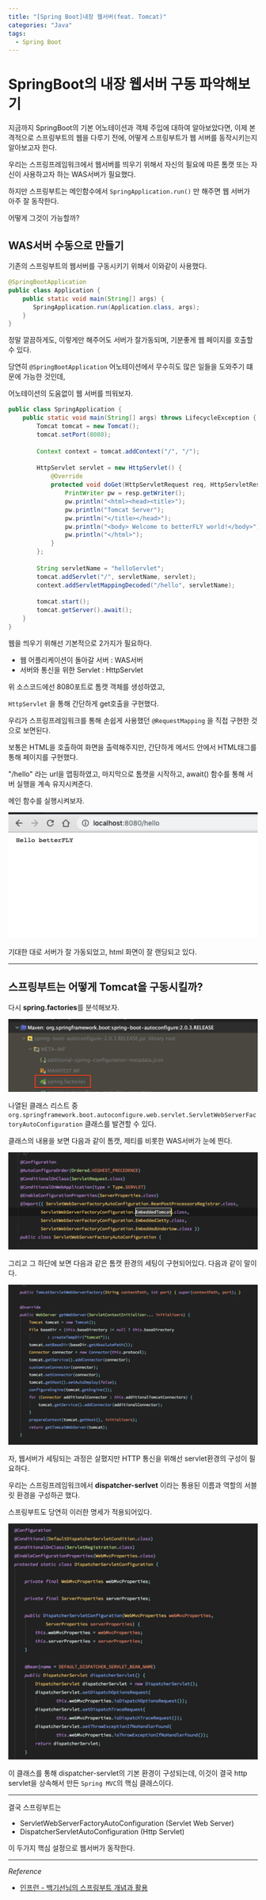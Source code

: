 ```yaml
---
title: "[Spring Boot]내장 웹서버(feat. Tomcat)"
categories: "Java"
tags:
  - Spring Boot
---
```

# SpringBoot의 내장 웹서버 구동 파악해보기

지금까지 SpringBoot의 기본 어노테이션과 객체 주입에 대하여 알아보았다면, 이제 본격적으로 스프링부트의 웹을 다루기 전에, 어떻게 스프링부트가 웹 서버를 동작시키는지 알아보고자 한다.

우리는 스프링프레임워크에서 웹서버를 띄우기 위해서 자신의 필요에 따른 톰캣 또는 자신이 사용하고자 하는 WAS서버가 필요했다.

하지만 스프링부트는 메인함수에서 `SpringApplication.run()` 만 해주면 웹 서버가 아주 잘 동작한다.

어떻게 그것이 가능할까?

## WAS서버 수동으로 만들기

기존의 스프링부트의 웹서버를 구동시키기 위해서 이와같이 사용했다.

~~~java
@SpringBootApplication
public class Application {
    public static void main(String[] args) {
       SpringApplication.run(Application.class, args);
    }
}
~~~

정말 깔끔하게도, 이렇게만 해주어도 서버가 잘가동되며, 기분좋게 웹 페이지를 호출할 수 있다.

당연히 `@SpringBootApplication` 어노테이션에서 무수히도 많은 일들을 도와주기 떄문에 가능한 것인데,

어노테이션의 도움없이 웹 서버를 띄워보자.

~~~java
public class SpringApplication {
    public static void main(String[] args) throws LifecycleException {
        Tomcat tomcat = new Tomcat();
        tomcat.setPort(8080);

        Context context = tomcat.addContext("/", "/");

        HttpServlet servlet = new HttpServlet() {
            @Override
            protected void doGet(HttpServletRequest req, HttpServletResponse resp) throws ServletException, IOException {
                PrintWriter pw = resp.getWriter();
                pw.println("<html><head><title>");
                pw.println("Tomcat Server");
                pw.println("</title></head>");
                pw.println("<body> Welcome to betterFLY world!</body>");
                pw.println("</html>");
            }
        };

        String servletName = "helloServlet";
        tomcat.addServlet("/", servletName, servlet);
        context.addServletMappingDecoded("/hello", servletName);

        tomcat.start();
        tomcat.getServer().await();
    }
}
~~~

웹을 띄우기 위해선 기본적으로 2가지가 필요하다.

- 웹 어플리케이션이 돌아갈 서버 : WAS서버
- 서버와 통신을 위한 Servlet : HttpServlet

위 소스코드에선 8080포트로 톰캣 객체를 생성하였고,

`HttpServlet` 을 통해 간단하게 get호출을 구현했다.

우리가 스프링프레임워크를 통해 손쉽게 사용했던 `@RequestMapping` 을 직접 구현한 것으로 보면된다.

보통은 HTML을 호출하여 화면을 출력해주지만, 간단하게 메서드 안에서 HTML태그를 통해 페이지를 구현했다.

"/hello" 라는 url을 맵핑하였고, 마지막으로 톰캣을 시작하고, await() 함수를 통해 서버 실행을 계속 유지시켜준다.

메인 함수를 실행시켜보자.

![hello](/assets/images/study/dev/2019/springboot/2_springboot_hello.png)

기대한 대로 서버가 잘 가동되었고, html 화면이 잘 랜딩되고 있다.

---

## 스프링부트는 어떻게 Tomcat을 구동시킬까?

다시 **spring.factories**를 분석해보자.

![autoconfigurer](/assets/images/study/dev/2019/springboot/2_springboot_autoconfiguration.png)

나열된 클래스 리스트 중 `org.springframework.boot.autoconfigure.web.servlet.ServletWebServerFactoryAutoConfiguration` 클래스를 발견할 수 있다.

클래스의 내용을 보면 다음과 같이 톰캣, 제티를 비롯한 WAS서버가 눈에 띈다.

![embeded_tomacat](/assets/images/study/dev/2019/springboot/2_springboot_embededtomcat.png)

그리고 그 하단에 보면 다음과 같은 톰캣 환경의 세팅이 구현되어있다. 다음과 같이 말이다.

![tomcat_config](/assets/images/study/dev/2019/springboot/2_springboot_tomcat.png)

자, 웹서버가 세팅되는 과정은 살폈지만 HTTP 통신을 위해선 servlet환경의 구성이 필요하다.

우리는 스프링프레임워크에서 **dispatcher-serlvet** 이라는 통용된 이름과 역할의 서블릿 환경을 구성하곤 했다.

스프링부트도 당연히 이러한 명세가 적용되어있다.

![dispatcher-servlet](/assets/images/study/dev/2019/springboot/2_springboot_dispatcherservlet.png)

이 클래스를 통해 dispatcher-servlet의 기본 환경이 구성되는데, 이것이 결국 http servlet을 상속해서 만든 `Spring MVC`의 핵심 클래스이다.

---

결국 스프링부트는 
 - ServletWebServerFactoryAutoConfiguration (Servlet Web Server)
 - DispatcherServletAutoConfiguration (Http Servlet)

이 두가지 핵심 설정으로 웹서버가 동작한다.

---

*Reference*
- [인프런 - 백기선님의 스프링부트 개념과 활용](https://www.inflearn.com/course/%EC%8A%A4%ED%94%84%EB%A7%81%EB%B6%80%ED%8A%B8/)